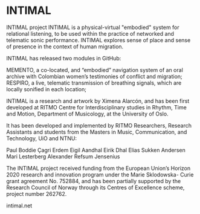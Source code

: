 # INTIMAL
INTIMAL project
INTIMAL is a physical-virtual "embodied" system for relational listening, to be used within the practice of networked and telematic sonic performance. INTIMAL explores sense of place and sense of presence in the context of human migration.

INTIMAL has released two modules in GitHub:

MEMENTO, a co-located, and “embodied” navigation system of an oral archive with Colombian women’s testimonies of conflict and migration;
RESPIRO, a live, telematic transmission of breathing signals, which are locally sonified in each location;

INTIMAL is a research and artwork by Ximena Alarcón, and has been first developed at RITMO Centre for Interdisciplinary studies in Rhythm, Time and Motion, Department of Musicology, at the University of Oslo.

It has been developed and implemented by RITMO Researchers, Research Assistants and students from the Masters in Music, Communication, and Technology, UiO and NTNU:

Paul Boddie
Çagri Erdem
Eigil Aandhal
Eirik Dhal
Elias Sukken Andersen
Mari Lesterberg
Alexander Refsum Jensenius

The INTIMAL project received funding from the European Union’s Horizon 2020 research and innovation program under the Marie Sklodowska- Curie grant agreement No. 752884, and has been partially supported by the Research Council of Norway through its Centres of Excellence scheme, project number 262762.

intimal.net
